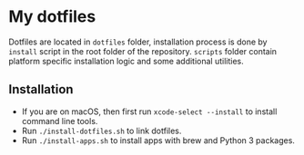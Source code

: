# My dotfiles

Dotfiles are located in `dotfiles` folder, installation process is done by `install` script in the
root folder of the repository. `scripts` folder contain platform specific installation logic and
some additional utilities.

## Installation

- If you are on macOS, then first run `xcode-select --install` to install command line tools.
- Run `./install-dotfiles.sh` to link dotfiles.
- Run `./install-apps.sh` to install apps with brew and Python 3 packages.
